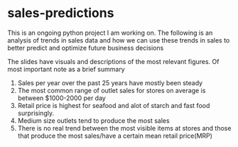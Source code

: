 # sales-predictions

This is an ongoing python project I am working on.  The following is an analysis of trends in sales data and how we can use these trends in sales to better predict and optimize future business decisions 

The slides have visuals and descriptions of the most relevant figures. Of most important note as a brief summary 

1) Sales per year over the past 25 years have mostly been steady
2) The most common range of outlet sales for stores on average is between $1000-2000 per day 
3) Retail price is highest for seafood and alot of starch and fast food surprisingly. 
4) Medium size outlets tend to produce the most sales 
5) There is no real trend between the most visible items at stores and those that produce the most sales/have a certain mean retail price(MRP)
